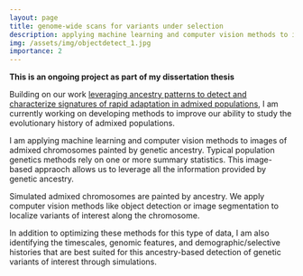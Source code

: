 ```yaml
---
layout: page
title: genome-wide scans for variants under selection
description: applying machine learning and computer vision methods to images of genetic data
img: /assets/img/objectdetect_1.jpg
importance: 2
---
```


**This is an ongoing project as part of my dissertation thesis**

Building on our work [leveraging ancestry patterns to detect and characterize signatures of rapid adaptation in admixed populations](https://imanhamid.github.io/projects/admixture_stats), I am currently working on developing methods to improve our ability to study the evolutionary history of admixed populations.

I am applying machine learning and computer vision methods to images of admixed chromosomes painted by genetic ancestry. Typical population genetics methods rely on one or more summary statistics. This image-based appraoch allows us to leverage all the information provided by genetic ancestry.

<div class="row">
    <div class="col-sm mt-3 mt-md-0">
        <img class="img-fluid rounded z-depth-1" src="{{ '/assets/img/cnn_methods-01.png' | relative_url }}" alt="" title="cnn methods"/>
    </div>
</div>
<div class="caption">
    Simulated admixed chromosomes are painted by ancestry. We apply computer vision methods like object detection or image segmentation to localize variants of interest along the chromosome.
</div>

In addition to optimizing these methods for this type of data, I am also identifying the timescales, genomic features, and demographic/selective histories that are best suited for this ancestry-based detection of genetic variants of interest through simulations.